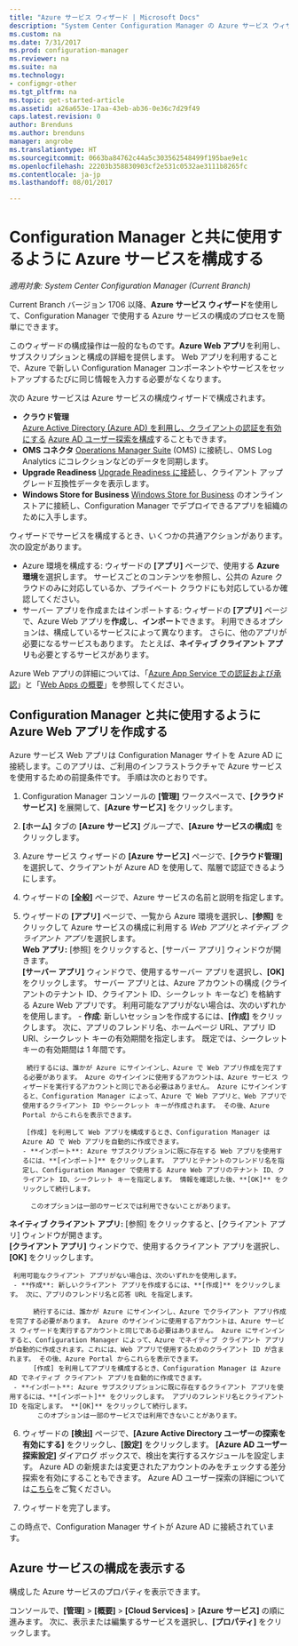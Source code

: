 ```yaml
---
title: "Azure サービス ウィザード | Microsoft Docs"
description: "System Center Configuration Manager の Azure サービス ウィザードについて"
ms.custom: na
ms.date: 7/31/2017
ms.prod: configuration-manager
ms.reviewer: na
ms.suite: na
ms.technology:
- configmgr-other
ms.tgt_pltfrm: na
ms.topic: get-started-article
ms.assetid: a26a653e-17aa-43eb-ab36-0e36c7d29f49
caps.latest.revision: 0
author: Brenduns
ms.author: brenduns
manager: angrobe
ms.translationtype: HT
ms.sourcegitcommit: 0663ba84762c44a5c303562548499f195bae9e1c
ms.openlocfilehash: 22203b358830903cf2e531c0532ae3111b8265fc
ms.contentlocale: ja-jp
ms.lasthandoff: 08/01/2017

---
```

# <a name="configure-azure-services-for-use-with-configuration-manager"></a>Configuration Manager と共に使用するように Azure サービスを構成する

*適用対象: System Center Configuration Manager (Current Branch)*

Current Branch バージョン 1706 以降、**Azure サービス ウィザード**を使用して、Configuration Manager で使用する Azure サービスの構成のプロセスを簡単にできます。

このウィザードの構成操作は一般的なものです。**Azure Web アプリ**を利用し、サブスクリプションと構成の詳細を提供します。 Web アプリを利用することで、Azure で新しい Configuration Manager コンポーネントやサービスをセットアップするたびに同じ情報を入力する必要がなくなります。

次の Azure サービスは Azure サービスの構成ウィザードで構成されます。
-   **クラウド管理**   
    [Azure Active Directory (Azure AD) を利用し、クライアントの認証を有効にする]() [Azure AD ユーザー探索を構成](/sccm/core/servers/deploy/configure/configure-discovery-methods#azureaadisc)することもできます。
-   **OMS コネクタ**
    [Operations Manager Suite](/sccm/core/clients/manage/sync-data-microsoft-operations-management-suite) (OMS) に接続し、OMS Log Analytics にコレクションなどのデータを同期します。
-   **Upgrade Readiness**
    [Upgrade Readiness に接続](/sccm/core/clients/manage/upgrade/upgrade-analytics)し、クライアント アップグレード互換性データを表示します。
-   **Windows Store for Business** [Windows Store for Business](/sccm/apps/deploy-use/manage-apps-from-the-windows-store-for-business) のオンライン ストアに接続し、Configuration Manager でデプロイできるアプリを組織のために入手します。

ウィザードでサービスを構成するとき、いくつかの共通アクションがあります。
次の設定があります。
-   Azure 環境を構成する: ウィザードの **[アプリ]** ページで、使用する **Azure 環境**を選択します。 サービスごとのコンテンツを参照し、公共の Azure クラウドのみに対応しているか、プライベート クラウドにも対応しているか確認してください。
-   サーバー アプリを作成またはインポートする: ウィザードの **[アプリ]** ページで、Azure Web アプリを**作成**し、**インポート**できます。 利用できるオプションは、構成しているサービスによって異なります。  さらに、他のアプリが必要になるサービスもあります。 たとえば、**ネイティブ クライアント アプリ**も必要とするサービスがあります。


Azure Web アプリの詳細については、「[Azure App Service での認証および承認](/azure/app-service/app-service-authentication-overview)」と「[Web Apps の概要](/azure/app-service-web/app-service-web-overview)」を参照してください。


## <a name="webapp"></a> Configuration Manager と共に使用するように Azure Web アプリを作成する

Azure サービス Web アプリは Configuration Manager サイトを Azure AD に接続します。このアプリは、ご利用のインフラストラクチャで Azure サービスを使用するための前提条件です。 手順は次のとおりです。

1.  Configuration Manager コンソールの **[管理]** ワークスペースで、**[クラウド サービス]** を展開して、**[Azure サービス]** をクリックします。
2.  **[ホーム]** タブの **[Azure サービス]** グループで、**[Azure サービスの構成]** をクリックします。
3.  Azure サービス ウィザードの **[Azure サービス]** ページで、**[クラウド管理]** を選択して、クライアントが Azure AD を使用して、階層で認証できるようにします。
4.  ウィザードの **[全般]** ページで、Azure サービスの名前と説明を指定します。
5.  ウィザードの **[アプリ]** ページで、一覧から Azure 環境を選択し、**[参照]** をクリックして Azure サービスの構成に利用する *Web アプリ*と*ネイティブ クライアント アプリ*を選択します。     
    **Web アプリ:** [参照] をクリックすると、[サーバー アプリ] ウィンドウが開きます。    
      **[サーバー アプリ]** ウィンドウで、使用するサーバー アプリを選択し、**[OK]** をクリックします。 サーバー アプリとは、Azure アカウントの構成 (クライアントのテナント ID、クライアント ID、シークレット キーなど) を格納する Azure Web アプリです。
    利用可能なアプリがない場合は、次のいずれかを使用します。
        - **作成**: 新しいセッションを作成するには、**[作成]** をクリックします。 次に、アプリのフレンドリ名、ホームページ URL、アプリ ID URI、シークレット キーの有効期間を指定します。 既定では、シークレット キーの有効期間は 1 年間です。

         続行するには、誰かが Azure にサインインし、Azure で Web アプリ作成を完了する必要があります。 Azure のサインインに使用するアカウントは、Azure サービス ウィザードを実行するアカウントと同じである必要はありません。 Azure にサインインすると、Configuration Manager によって、Azure で Web アプリと、Web アプリで使用するクライアント ID やシークレット キーが作成されます。 その後、Azure Portal からこれらを表示できます。

         [作成] を利用して Web アプリを構成するとき、Configuration Manager は Azure AD で Web アプリを自動的に作成できます。
        - **インポート**: Azure サブスクリプションに既に存在する Web アプリを使用するには、**[インポート]** をクリックします。 アプリとテナントのフレンドリ名を指定し、Configuration Manager で使用する Azure Web アプリのテナント ID、クライアント ID、シークレット キーを指定します。 情報を確認した後、**[OK]** をクリックして続行します。

          このオプションは一部のサービスでは利用できないことがあります。

   **ネイティブ クライアント アプリ:** [参照] をクリックすると、[クライアント アプリ] ウィンドウが開きます。  
     **[クライアント アプリ]** ウィンドウで、使用するクライアント アプリを選択し、**[OK]** をクリックします。

     利用可能なクライアント アプリがない場合は、次のいずれかを使用します。
     - **作成**: 新しいクライアント アプリを作成するには、**[作成]** をクリックします。 次に、アプリのフレンドリ名と応答 URL を指定します。

          続行するには、誰かが Azure にサインインし、Azure でクライアント アプリ作成を完了する必要があります。 Azure のサインインに使用するアカウントは、Azure サービス ウィザードを実行するアカウントと同じである必要はありません。 Azure にサインインすると、Configuration Manager によって、Azure でネイティブ クライアント アプリが自動的に作成されます。これには、Web アプリで使用するためのクライアント ID が含まれます。 その後、Azure Portal からこれらを表示できます。
          [作成] を利用してアプリを構成するとき、Configuration Manager は Azure AD でネイティブ クライアント アプリを自動的に作成できます。
     - **インポート**: Azure サブスクリプションに既に存在するクライアント アプリを使用するには、**[インポート]** をクリックします。 アプリのフレンドリ名とクライアント ID を指定します。 **[OK]** をクリックして続行します。
           このオプションは一部のサービスでは利用できないことがあります。

  <!--  MOVE THIS AND STEP 6 TO configure Azure AD User Discover  content
       [!TIP]  
     When you use Import, the account you use to run the wizard must have the *Read directory data* application permission in the Azure portal. This is required to set the correct permissions for the App. When you use Create, Configuration Manager creates the app with the correct permissions. However, you still must give consent to the application in the Azure portal.   -->


6.  ウィザードの **[検出]** ページで、**[Azure Active Directory ユーザーの探索を有効にする]** をクリックし、**[設定]** をクリックします。
**[Azure AD ユーザー探索設定]** ダイアログ ボックスで、検出を実行するスケジュールを設定します。 Azure AD の新規または変更されたアカウントのみをチェックする差分探索を有効にすることもできます。 Azure AD ユーザー探索の詳細については[こちら](/sccm/core/servers/deploy/configure/about-discovery-methods#azureaddisc)をご覧ください。
 
 7. ウィザードを完了します。

この時点で、Configuration Manager サイトが Azure AD に接続されています。

## <a name="view-the-configuration-of-an-azure-service"></a>Azure サービスの構成を表示する
構成した Azure サービスのプロパティを表示できます。

コンソールで、**[管理]** > **[概要]** > **[Cloud Services]** > **[Azure サービス]** の順に進みます。 次に、表示または編集するサービスを選択し、**[プロパティ]** をクリックします。

